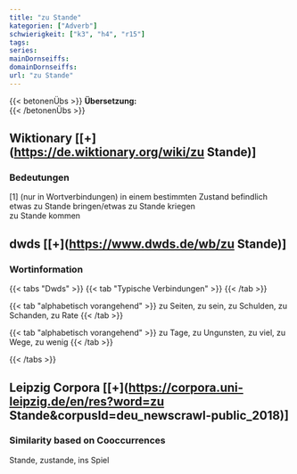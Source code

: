 ```yaml
---
title: "zu Stande"
kategorien: ["Adverb"]
schwierigkeit: ["k3", "h4", "r15"]
tags:
series:
mainDornseiffs:
domainDornseiffs:
url: "zu Stande"
---
```


{{< betonenÜbs >}}
**Übersetzung:**  
{{< /betonenÜbs >}}

## Wiktionary [[+](https://de.wiktionary.org/wiki/zu Stande)]

### Bedeutungen
[1] (nur in Wortverbindungen) in einem bestimmten Zustand befindlich  
etwas zu Stande bringen/etwas zu Stande kriegen  
zu Stande kommen  



## dwds [[+](https://www.dwds.de/wb/zu Stande)]

### Wortinformation
{{< tabs "Dwds" >}}
{{< tab "Typische Verbindungen" >}}
{{< /tab >}}

{{< tab "alphabetisch vorangehend" >}}
zu Seiten, zu sein, zu Schulden, zu Schanden, zu Rate
{{< /tab >}}

{{< tab "alphabetisch vorangehend" >}}
zu Tage, zu Ungunsten, zu viel, zu Wege, zu wenig
{{< /tab >}}

{{< /tabs >}}

## Leipzig Corpora [[+](https://corpora.uni-leipzig.de/en/res?word=zu Stande&corpusId=deu_newscrawl-public_2018)]


### Similarity based on Cooccurrences
Stande, zustande, ins Spiel

